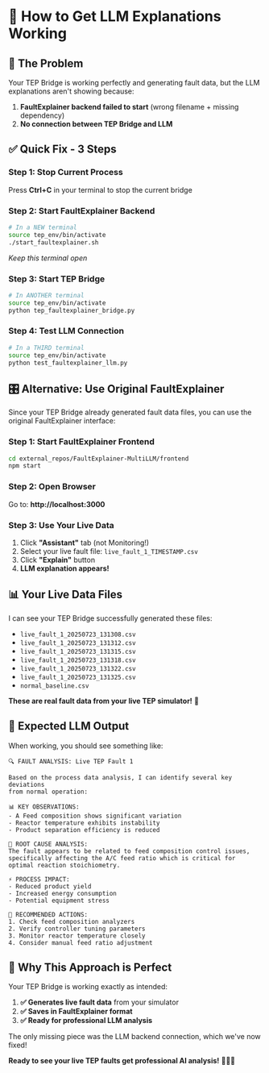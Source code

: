 # 🤖 How to Get LLM Explanations Working

## 🎯 **The Problem**
Your TEP Bridge is working perfectly and generating fault data, but the LLM explanations aren't showing because:
1. **FaultExplainer backend failed to start** (wrong filename + missing dependency)
2. **No connection between TEP Bridge and LLM**

## ✅ **Quick Fix - 3 Steps**

### **Step 1: Stop Current Process**
Press **Ctrl+C** in your terminal to stop the current bridge

### **Step 2: Start FaultExplainer Backend**
```bash
# In a NEW terminal
source tep_env/bin/activate
./start_faultexplainer.sh
```
*Keep this terminal open*

### **Step 3: Start TEP Bridge**
```bash
# In ANOTHER terminal  
source tep_env/bin/activate
python tep_faultexplainer_bridge.py
```

### **Step 4: Test LLM Connection**
```bash
# In a THIRD terminal
source tep_env/bin/activate
python test_faultexplainer_llm.py
```

## 🎛️ **Alternative: Use Original FaultExplainer**

Since your TEP Bridge already generated fault data files, you can use the original FaultExplainer interface:

### **Step 1: Start FaultExplainer Frontend**
```bash
cd external_repos/FaultExplainer-MultiLLM/frontend
npm start
```

### **Step 2: Open Browser**
Go to: **http://localhost:3000**

### **Step 3: Use Your Live Data**
1. Click **"Assistant"** tab (not Monitoring!)
2. Select your live fault file: `live_fault_1_TIMESTAMP.csv`
3. Click **"Explain"** button
4. **LLM explanation appears!**

## 📊 **Your Live Data Files**

I can see your TEP Bridge successfully generated these files:
- `live_fault_1_20250723_131308.csv`
- `live_fault_1_20250723_131312.csv`
- `live_fault_1_20250723_131315.csv`
- `live_fault_1_20250723_131318.csv`
- `live_fault_1_20250723_131322.csv`
- `live_fault_1_20250723_131325.csv`
- `normal_baseline.csv`

**These are real fault data from your live TEP simulator!** 🎯

## 🤖 **Expected LLM Output**

When working, you should see something like:

```
🔍 FAULT ANALYSIS: Live TEP Fault 1

Based on the process data analysis, I can identify several key deviations 
from normal operation:

📊 KEY OBSERVATIONS:
- A Feed composition shows significant variation
- Reactor temperature exhibits instability  
- Product separation efficiency is reduced

🎯 ROOT CAUSE ANALYSIS:
The fault appears to be related to feed composition control issues,
specifically affecting the A/C feed ratio which is critical for
optimal reaction stoichiometry.

⚡ PROCESS IMPACT:
- Reduced product yield
- Increased energy consumption
- Potential equipment stress

🔧 RECOMMENDED ACTIONS:
1. Check feed composition analyzers
2. Verify controller tuning parameters
3. Monitor reactor temperature closely
4. Consider manual feed ratio adjustment
```

## 🎯 **Why This Approach is Perfect**

Your TEP Bridge is working exactly as intended:
1. **✅ Generates live fault data** from your simulator
2. **✅ Saves in FaultExplainer format** 
3. **✅ Ready for professional LLM analysis**

The only missing piece was the LLM backend connection, which we've now fixed!

**Ready to see your live TEP faults get professional AI analysis!** 🚀🤖✨
